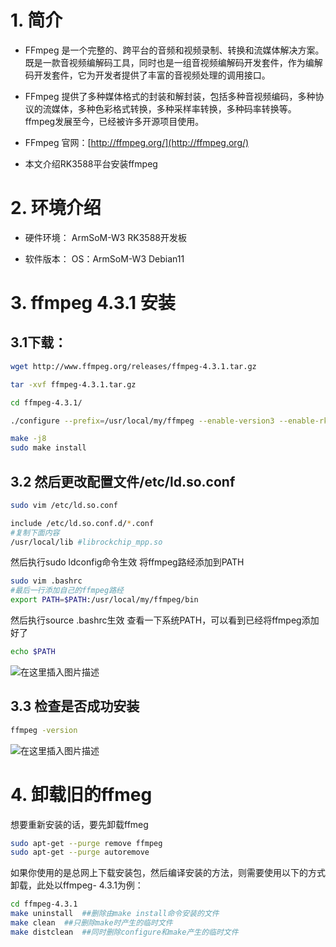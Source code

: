 # 1. 简介
- FFmpeg 是一个完整的、跨平台的音频和视频录制、转换和流媒体解决方案。既是一款音视频编解码工具，同时也是一组音视频编解码开发套件，作为编解码开发套件，它为开发者提供了丰富的音视频处理的调用接口。


- FFmpeg 提供了多种媒体格式的封装和解封装，包括多种音视频编码，多种协议的流媒体，多种色彩格式转换，多种采样率转换，多种码率转换等。ffmpeg发展至今，已经被许多开源项目使用。
- FFmpeg 官网：[http://ffmpeg.org/](http://ffmpeg.org/)
- 本文介绍RK3588平台安装ffmpeg

# 2. 环境介绍

- 硬件环境：
ArmSoM-W3 RK3588开发板

- 软件版本：
OS：ArmSoM-W3 Debian11
# 3. ffmpeg 4.3.1 安装

## 3.1下载：

```bash
wget http://www.ffmpeg.org/releases/ffmpeg-4.3.1.tar.gz
```

```bash
tar -xvf ffmpeg-4.3.1.tar.gz

cd ffmpeg-4.3.1/

./configure --prefix=/usr/local/my/ffmpeg --enable-version3 --enable-rkmpp --enable-nonfree --enable-gpl --enable-shared

make -j8
sudo make install
```
## 3.2 然后更改配置文件/etc/ld.so.conf

```bash
sudo vim /etc/ld.so.conf

include /etc/ld.so.conf.d/*.conf
#复制下面内容
/usr/local/lib #librockchip_mpp.so
```
然后执行sudo ldconfig命令生效
将ffmpeg路经添加到PATH

```bash
sudo vim .bashrc
#最后一行添加自己的ffmpeg路经
export PATH=$PATH:/usr/local/my/ffmpeg/bin
```
然后执行source .bashrc生效
查看一下系统PATH，可以看到已经将ffmpeg添加好了
```bash
echo $PATH
```
![在这里插入图片描述](https://img-blog.csdnimg.cn/8745b16ce3704eef9c212c60be9d17f3.png)
## 3.3 检查是否成功安装

```bash
ffmpeg -version
```
![在这里插入图片描述](https://img-blog.csdnimg.cn/78e8446c321e4913b5f19c104a78fc86.png)
# 4.  卸载旧的ffmeg
想要重新安装的话，要先卸载ffmeg

```bash
sudo apt-get --purge remove ffmpeg
sudo apt-get --purge autoremove
```
如果你使用的是总网上下载安装包，然后编译安装的方法，则需要使用以下的方式卸载，此处以ffmpeg- 4.3.1为例：


```bash
cd ffmpeg-4.3.1
make uninstall  ##删除由make install命令安装的文件
make clean  ##只删除make时产生的临时文件
make distclean  ##同时删除configure和make产生的临时文件
```